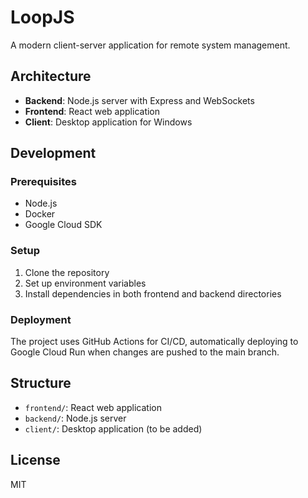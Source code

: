 # LoopJS

A modern client-server application for remote system management.

## Architecture

- **Backend**: Node.js server with Express and WebSockets
- **Frontend**: React web application
- **Client**: Desktop application for Windows

## Development

### Prerequisites
- Node.js
- Docker
- Google Cloud SDK

### Setup
1. Clone the repository
2. Set up environment variables
3. Install dependencies in both frontend and backend directories

### Deployment
The project uses GitHub Actions for CI/CD, automatically deploying to Google Cloud Run when changes are pushed to the main branch.

## Structure
- `frontend/`: React web application
- `backend/`: Node.js server
- `client/`: Desktop application (to be added)

## License
MIT
